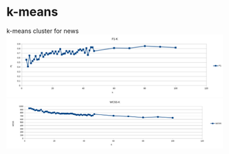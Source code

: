 # k-means
k-means cluster for news
![image](http://github.com/xylophone234/k-means/raw/master/F1-K.png)
![image](http://github.com/xylophone234/k-means/raw/master/WCSS-K.png)
